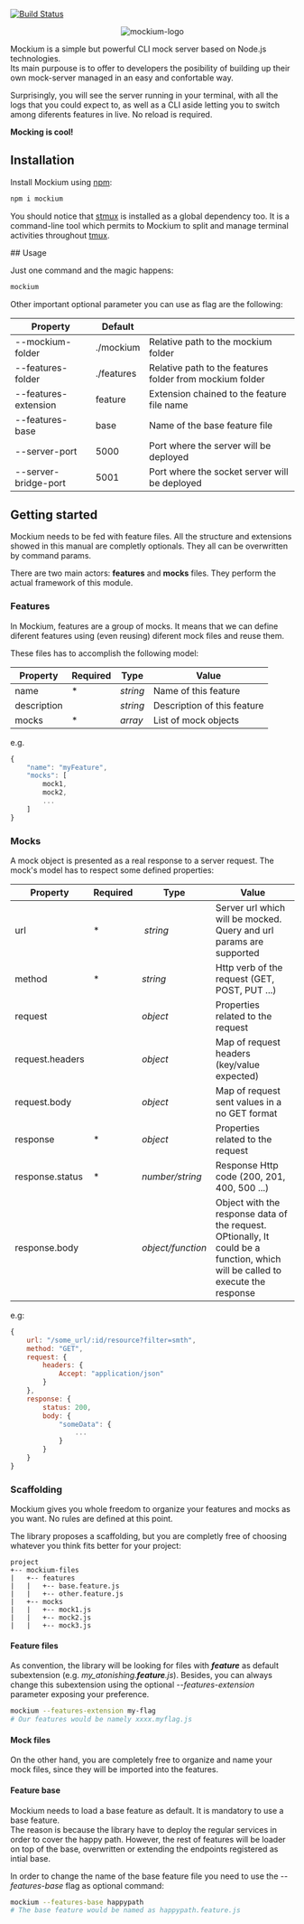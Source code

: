 [![Build Status](https://travis-ci.com/goncedillo/mockium.svg?branch=master)](https://travis-ci.com/goncedillo/mockium)

<div style="text-align: center;">
    <img alt="mockium-logo" src="https://drive.google.com/uc?export=view&id=1XIatwEA1_4Q2g0S1_-QY4ISbUWsxdeW-">
</div>

Mockium is a simple but powerful CLI mock server based on Node.js technologies.<br >
Its main purpouse is to offer to developers the posibility of building up their own mock-server managed in an easy and confortable way.<br >

Surprisingly, you will see the server running in your terminal, with all the logs that you could expect to, as well as a CLI aside letting you to switch among diferents features in live. No reload is required.

**Mocking is cool!**

## Installation

Install Mockium using [npm](https://www.npmjs.com/):

```bash
npm i mockium
```

You should notice that [stmux](https://github.com/rse/stmux) is installed as a global dependency too. It is a command-line tool which permits to Mockium to split and manage terminal activities throughout [tmux](https://github.com/tmux/tmux/wiki).

## Usage

Just one command and the magic happens:

```bash
mockium
```

Other important optional parameter you can use as flag are the following:

| Property              | Default    |                                                          |
| --------------------- | ---------- | -------------------------------------------------------- |
| --mockium-folder      | ./mockium  | Relative path to the mockium folder                      |
| --features-folder     | ./features | Relative path to the features folder from mockium folder |
| --features-extension  | feature    | Extension chained to the feature file name               |
| --features-base       | base       | Name of the base feature file                            |
| --server-port         | 5000       | Port where the server will be deployed                   |
| --server-bridge-port  | 5001       | Port where the socket server will be deployed            |

## Getting started

Mockium needs to be fed with feature files.
All the structure and extensions showed in this manual are completly optionals. They all can be overwritten by command params.

There are two main actors: **features** and **mocks** files. They perform the actual framework of this module.

### Features

In Mockium, features are a group of mocks. It means that we can define diferent features using (even reusing) diferent mock files and reuse them.

These files has to accomplish the following model:

| Property    | Required | Type     | Value                       |
| ----------- | -------- | -------- | --------------------------- |
| name        | \*       | _string_ | Name of this feature        |
| description |          | _string_ | Description of this feature |
| mocks       | \*       | _array_  | List of mock objects        |

e.g.

```js
{
    "name": "myFeature",
    "mocks": [
        mock1,
        mock2,
        ...
    ]
}
```

### Mocks

A mock object is presented as a real response to a server request.
The mock's model has to respect some defined properties:

| Property        | Required | Type              | Value                                                                                                                          |
| --------------- | -------- | ----------------- | ------------------------------------------------------------------------------------------------------------------------------ |
| url             | \*       |  *string*         | Server url which will be mocked. Query and url params are supported                                                            |
| method          | \*       | _string_          | Http verb of the request (GET, POST, PUT ...)                                                                                  |
| request         |          | _object_          | Properties related to the request                                                                                              |
| request.headers |          | _object_          | Map of request headers (key/value expected)                                                                                    |
| request.body    |          | _object_          | Map of request sent values in a no GET format                                                                                  |
| response        | \*       | _object_          | Properties related to the request                                                                                              |
| response.status | \*       | _number/string_   | Response Http code (200, 201, 400, 500 ...)                                                                                    |
| response.body   |          | _object/function_ | Object with the response data of the request. OPtionally, It could be a function, which will be called to execute the response |

e.g:

```js
{
    url: "/some_url/:id/resource?filter=smth",
    method: "GET",
    request: {
        headers: {
            Accept: "application/json"
        }
    },
    response: {
        status: 200,
        body: {
            "someData": {
                ...
            }
        }
    }
}
```

### Scaffolding

Mockium gives you whole freedom to organize your features and mocks as you want. No rules are defined at this point.

The library proposes a scaffolding, but you are completly free of choosing whatever you think fits better for your project:

```
project
+-- mockium-files
|   +-- features
|   |   +-- base.feature.js
|   |   +-- other.feature.js
|   +-- mocks
|   |   +-- mock1.js
|   |   +-- mock2.js
|   |   +-- mock3.js
```

#### Feature files

As convention, the library will be looking for files with **_feature_** as default subextension (e.g. _my_atonishing.**feature**.js_). Besides, you can always change this subextension using the optional _--features-extension_ parameter exposing your preference.

```bash
mockium --features-extension my-flag
# Our features would be namely xxxx.myflag.js
```

#### Mock files

On the other hand, you are completely free to organize and name your mock files, since they will be imported into the features.

#### Feature base

Mockium needs to load a base feature as default. It is mandatory to use a base feature.<br>
The reason is because the library have to deploy the regular services in order to cover the happy path. However, the rest of features will be loader on top of the base, overwritten or extending the endpoints registered as intial base.

In order to change the name of the base feature file you need to use the _--features-base_ flag as optional command:

```bash
mockium --features-base happypath
# The base feature would be named as happypath.feature.js
```
